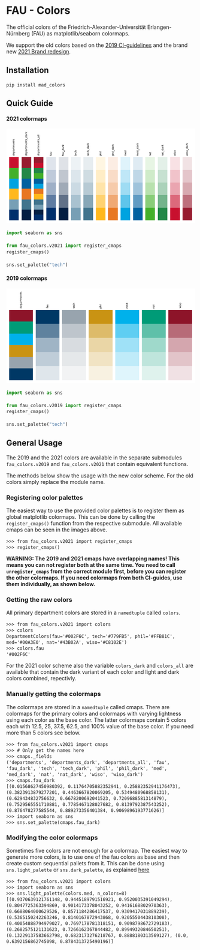 # FAU - Colors

The official colors of the Friedrich-Alexander-Universität Erlangen-Nürnberg (FAU) as matplotlib/seaborn colormaps.

We support the old colors based on the 
[2019 CI-guidelines](https://www.intern.fau.de/files/2020/03/FAU-Design-Manual.pdf) and the brand new
[2021 Brand redesign](https://www.intern.fau.de/files/2021/10/fau_styleguide-essentials.pdf).

## Installation

```
pip install mad_colors
```

## Quick Guide

#### 2021 colormaps

![2021 colors](_docs/cms_21.png)

```python
import seaborn as sns

from fau_colors.v2021 import register_cmaps
register_cmaps()

sns.set_palette("tech")
```

#### 2019 colormaps

![2019 colors](_docs/cms_19.png)

```python
import seaborn as sns

from fau_colors.v2019 import register_cmaps
register_cmaps()

sns.set_palette("tech")
```

## General Usage

The 2019 and the 2021 colors are available in the separate submodules `fau_colors.v2019` and `fau_colors.v2021` that 
contain equivalent functions.

The methods below show the usage with the new color scheme.
For the old colors simply replace the module name.

### Registering color palettes

The easiest way to use the provided color palettes is to register them as global matplotlib colormaps.
This can be done by calling the `register_cmaps()` function from the respective submodule.
All available cmaps can be seen in the images above.

```pycon
>>> from fau_colors.v2021 import register_cmaps
>>> register_cmaps()
```

**WARNING: The 2019 and 2021 cmaps have overlapping names! This means you can not register both at the same time.
You need to call `unregister_cmaps` from the correct module first, before you can register the other colormaps.
If you need colormaps from both CI-guides, use them individually, as shown below.**


### Getting the raw colors

All primary department colors are stored in a `namedtuple` called `colors`.

```pycon
>>> from fau_colors.v2021 import colors
>>> colors
DepartmentColors(fau='#002F6C', tech='#779FB5', phil='#FFB81C', med='#00A3E0', nat='#43B02A', wiso='#C8102E')
>>> colors.fau
'#002F6C'
```

For the 2021 color scheme also the variable `colors_dark` and `colors_all` are available that contain the dark variant 
of each color and light and dark colors combined, repectivly.

### Manually getting the colormaps

The colormaps are stored in a `namedtuple` called cmaps.
There are colormaps for the primary colors and colormaps with varying lightness using each color as the base color.
The latter colormaps contain 5 colors each with 12.5, 25, 37.5, 62.5, and 100% value of the base color.
If you need more than 5 colors see below.

```pycon
>>> from fau_colors.v2021 import cmaps
>>> # Only get the names here
>>> cmaps._fields
('departments', 'departments_dark', 'departments_all', 'fau', 'fau_dark', 'tech', 'tech_dark', 'phil', 'phil_dark', 'med', 'med_dark', 'nat', 'nat_dark', 'wiso', 'wiso_dark')
>>> cmaps.fau_dark
[(0.01568627450980392, 0.11764705882352941, 0.25882352941176473), (0.3823913879277201, 0.4463667820069205, 0.5349480968858131), (0.629434832756632, 0.6678200692041523, 0.7209688581314879), (0.7529565551710881, 0.7785467128027682, 0.8139792387543252), (0.876478277585544, 0.889273356401384, 0.9069896193771626)]
>>> import seaborn as sns
>>> sns.set_palette(cmaps.fau_dark)
```

### Modifying the color colormaps

Sometimes five colors are not enough for a colormap.
The easiest way to generate more colors, is to use one of the fau colors as base and then create custom sequential
pallets from it.
This can be done using `sns.light_palette` or `sns.dark_palette`, as explained 
[here](https://seaborn.pydata.org/tutorial/color_palettes.html#custom-sequential-palettes)

```pycon
>>> from fau_colors.v2021 import colors
>>> import seaborn as sns
>>> sns.light_palette(colors.med, n_colors=8)
[(0.9370639121761148, 0.9445189791516921, 0.9520035391049294), (0.8047725363394869, 0.9014173378043252, 0.9416168802970363), (0.6688064000629526, 0.8571184286417537, 0.9309417031889239), (0.5365150242263246, 0.8140167872943868, 0.9205550443810308), (0.40054888794979027, 0.7697178781318151, 0.9098798672729183), (0.2682575121131623, 0.7266162367844482, 0.8994932084650251), (0.13229137583662798, 0.6823173276218767, 0.8888180313569127), (0.0, 0.6392156862745098, 0.8784313725490196)]
```
